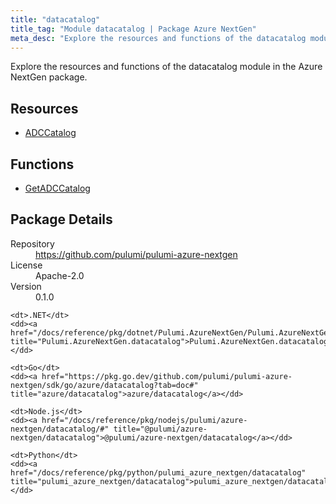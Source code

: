 ```yaml
---
title: "datacatalog"
title_tag: "Module datacatalog | Package Azure NextGen"
meta_desc: "Explore the resources and functions of the datacatalog module in the Azure NextGen package."
---
```


<!-- WARNING: this file was generated by Pulumi Docs Generator. -->
<!-- Do not edit by hand unless you're certain you know what you are doing! -->

Explore the resources and functions of the datacatalog module in the Azure NextGen package.

<h2 id="resources">Resources</h2>
<ul class="api">
    <li><a href="adccatalog" title="ADCCatalog"><span class="symbol resource"></span>ADCCatalog</a></li>
</ul>

<h2 id="functions">Functions</h2>
<ul class="api">
    <li><a href="getadccatalog" title="GetADCCatalog"><span class="symbol function"></span>GetADCCatalog</a></li>
</ul>

<h2 id="package-details">Package Details</h2>
<dl class="package-details">
	<dt>Repository</dt>
	<dd><a href="https://github.com/pulumi/pulumi-azure-nextgen">https://github.com/pulumi/pulumi-azure-nextgen</a></dd>
	<dt>License</dt>
	<dd>Apache-2.0</dd>
	<dt>Version</dt>
	<dd>0.1.0</dd>
</dl>



<dl class="tabular">

    <dt>.NET</dt>
    <dd><a href="/docs/reference/pkg/dotnet/Pulumi.AzureNextGen/Pulumi.AzureNextGen.datacatalog.html" title="Pulumi.AzureNextGen.datacatalog">Pulumi.AzureNextGen.datacatalog</a></dd>

    <dt>Go</dt>
    <dd><a href="https://pkg.go.dev/github.com/pulumi/pulumi-azure-nextgen/sdk/go/azure/datacatalog?tab=doc#" title="azure/datacatalog">azure/datacatalog</a></dd>

    <dt>Node.js</dt>
    <dd><a href="/docs/reference/pkg/nodejs/pulumi/azure-nextgen/datacatalog/#" title="@pulumi/azure-nextgen/datacatalog">@pulumi/azure-nextgen/datacatalog</a></dd>

    <dt>Python</dt>
    <dd><a href="/docs/reference/pkg/python/pulumi_azure_nextgen/datacatalog" title="pulumi_azure_nextgen/datacatalog">pulumi_azure_nextgen/datacatalog</a></dd>

</dl>

